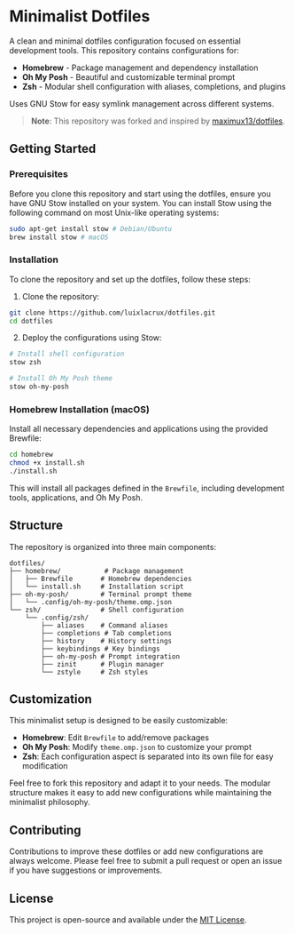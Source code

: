 # Minimalist Dotfiles

A clean and minimal dotfiles configuration focused on essential development tools. This repository contains configurations for:

- **Homebrew** - Package management and dependency installation
- **Oh My Posh** - Beautiful and customizable terminal prompt
- **Zsh** - Modular shell configuration with aliases, completions, and plugins

Uses GNU Stow for easy symlink management across different systems.

> **Note**: This repository was forked and inspired by [maximux13/dotfiles](https://github.com/maximux13/dotfiles).

## Getting Started

### Prerequisites

Before you clone this repository and start using the dotfiles, ensure you have GNU Stow installed on your system. You can install Stow using the following command on most Unix-like operating systems:

```bash
sudo apt-get install stow # Debian/Ubuntu
brew install stow # macOS
```

### Installation

To clone the repository and set up the dotfiles, follow these steps:

1. Clone the repository:

```bash
git clone https://github.com/luixlacrux/dotfiles.git
cd dotfiles
```

2. Deploy the configurations using Stow:

```bash
# Install shell configuration
stow zsh

# Install Oh My Posh theme
stow oh-my-posh
```

### Homebrew Installation (macOS)

Install all necessary dependencies and applications using the provided Brewfile:

```bash
cd homebrew
chmod +x install.sh
./install.sh
```

This will install all packages defined in the `Brewfile`, including development tools, applications, and Oh My Posh.

## Structure

The repository is organized into three main components:

```
dotfiles/
├── homebrew/           # Package management
│   ├── Brewfile       # Homebrew dependencies
│   └── install.sh     # Installation script
├── oh-my-posh/        # Terminal prompt theme
│   └── .config/oh-my-posh/theme.omp.json
└── zsh/               # Shell configuration
    └── .config/zsh/
        ├── aliases    # Command aliases
        ├── completions # Tab completions
        ├── history    # History settings
        ├── keybindings # Key bindings
        ├── oh-my-posh # Prompt integration
        ├── zinit      # Plugin manager
        └── zstyle     # Zsh styles
```

## Customization

This minimalist setup is designed to be easily customizable:

- **Homebrew**: Edit `Brewfile` to add/remove packages
- **Oh My Posh**: Modify `theme.omp.json` to customize your prompt
- **Zsh**: Each configuration aspect is separated into its own file for easy modification

Feel free to fork this repository and adapt it to your needs. The modular structure makes it easy to add new configurations while maintaining the minimalist philosophy.

## Contributing

Contributions to improve these dotfiles or add new configurations are always welcome. Please feel free to submit a pull request or open an issue if you have suggestions or improvements.

## License

This project is open-source and available under the [MIT License](LICENSE).
